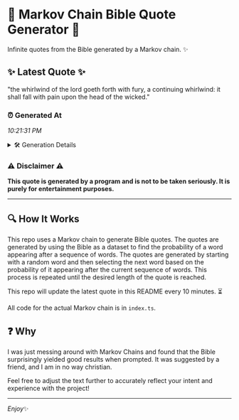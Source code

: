 # 📖 Markov Chain Bible Quote Generator 📖

Infinite quotes from the Bible generated by a Markov chain. ✨

## ✨ Latest Quote ✨
"the whirlwind of the lord goeth forth with fury, a continuing whirlwind: it shall fall with pain upon the head of the wicked."

### ⏰ Generated At
*10:21:31 PM*

<details>
    <summary>🛠️ Generation Details</summary>
    <p>
        <strong>🌱 Seed:</strong> the<br>
        <strong>🔄 Iterations:</strong> 22<br>
        <strong>📜 Context History:</strong><br>[ the ]: whirlwind<br>[ the, whirlwind ]: of<br>[ the, whirlwind, of ]: the<br>[ the, whirlwind, of, the ]: lord<br>[ the, whirlwind, of, the, lord ]: goeth<br>[ the, whirlwind, of, the, lord, goeth ]: forth<br>[ whirlwind, of, the, lord, goeth, forth ]: with<br>[ of, the, lord, goeth, forth, with ]: fury,<br>[ the, lord, goeth, forth, with, fury, ]: a<br>[ lord, goeth, forth, with, fury,, a ]: continuing<br>[ goeth, forth, with, fury,, a, continuing ]: whirlwind:<br>[ forth, with, fury,, a, continuing, whirlwind: ]: it<br>[ with, fury,, a, continuing, whirlwind:, it ]: shall<br>[ fury,, a, continuing, whirlwind:, it, shall ]: fall<br>[ a, continuing, whirlwind:, it, shall, fall ]: with<br>[ continuing, whirlwind:, it, shall, fall, with ]: pain<br>[ whirlwind:, it, shall, fall, with, pain ]: upon<br>[ it, shall, fall, with, pain, upon ]: the<br>[ shall, fall, with, pain, upon, the ]: head<br>[ fall, with, pain, upon, the, head ]: of<br>[ with, pain, upon, the, head, of ]: the<br>[ pain, upon, the, head, of, the ]: wicked.<br>
    </p>
</details>

### ⚠️ Disclaimer ⚠️
**This quote is generated by a program and is not to be taken seriously. It is purely for entertainment purposes.**

---

## 🔍 How It Works

This repo uses a Markov chain to generate Bible quotes. The quotes are generated by using the Bible as a dataset to find the probability of a word appearing after a sequence of words. The quotes are generated by starting with a random word and then selecting the next word based on the probability of it appearing after the current sequence of words. This process is repeated until the desired length of the quote is reached.

This repo will update the latest quote in this README every 10 minutes. ⏳

All code for the actual Markov chain is in `index.ts`.

## ❓ Why

I was just messing around with Markov Chains and found that the Bible surprisingly yielded good results when prompted. 
It was suggested by a friend, and I am in no way christian.

Feel free to adjust the text further to accurately reflect your intent and experience with the project!

---

*Enjoy*✨
